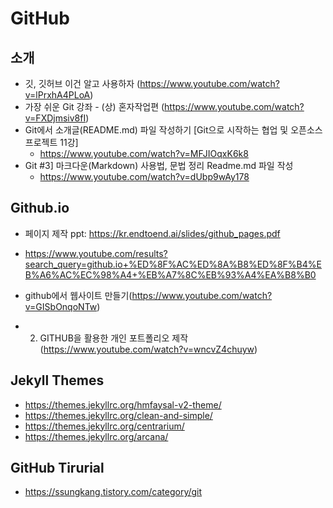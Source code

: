 # GitHub

## 소개
* 깃, 깃허브 이건 알고 사용하자 (https://www.youtube.com/watch?v=lPrxhA4PLoA)
* 가장 쉬운 Git 강좌 - (상) 혼자작업편 (https://www.youtube.com/watch?v=FXDjmsiv8fI)
* Git에서 소개글(README.md) 파일 작성하기 [Git으로 시작하는 협업 및 오픈소스 프로젝트 11강]
  - https://www.youtube.com/watch?v=MFJIOqxK6k8
* Git #3] 마크다운(Markdown) 사용법, 문법 정리 Readme.md 파일 작성
  - https://www.youtube.com/watch?v=dUbp9wAy178
  
## Github.io 
* 페이지 제작 ppt: https://kr.endtoend.ai/slides/github_pages.pdf

* https://www.youtube.com/results?search_query=github.io+%ED%8F%AC%ED%8A%B8%ED%8F%B4%EB%A6%AC%EC%98%A4+%EB%A7%8C%EB%93%A4%EA%B8%B0
* github에서 웹사이트 만들기(https://www.youtube.com/watch?v=GISbOnqoNTw)
* 2. GITHUB을 활용한 개인 포트폴리오 제작(https://www.youtube.com/watch?v=wncvZ4chuyw)

## Jekyll Themes
* https://themes.jekyllrc.org/hmfaysal-v2-theme/
* https://themes.jekyllrc.org/clean-and-simple/
* https://themes.jekyllrc.org/centrarium/
* https://themes.jekyllrc.org/arcana/



## GitHub Tirurial
* https://ssungkang.tistory.com/category/git
  
  
  
  
  
  
  
